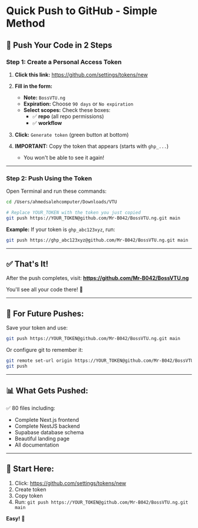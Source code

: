 # Quick Push to GitHub - Simple Method

## 🚀 **Push Your Code in 2 Steps**

### **Step 1: Create a Personal Access Token**

1. **Click this link:** https://github.com/settings/tokens/new

2. **Fill in the form:**
   - **Note:** `BossVTU.ng`
   - **Expiration:** Choose `90 days` or `No expiration`
   - **Select scopes:** Check these boxes:
     - ✅ **repo** (all repo permissions)
     - ✅ **workflow**

3. **Click:** `Generate token` (green button at bottom)

4. **IMPORTANT:** Copy the token that appears (starts with `ghp_...`)
   - You won't be able to see it again!

---

### **Step 2: Push Using the Token**

Open Terminal and run these commands:

```bash
cd /Users/ahmedsalehcomputer/Downloads/VTU

# Replace YOUR_TOKEN with the token you just copied
git push https://YOUR_TOKEN@github.com/Mr-B042/BossVTU.ng.git main
```

**Example:**
If your token is `ghp_abc123xyz`, run:
```bash
git push https://ghp_abc123xyz@github.com/Mr-B042/BossVTU.ng.git main
```

---

## ✅ **That's It!**

After the push completes, visit:
**https://github.com/Mr-B042/BossVTU.ng**

You'll see all your code there! 🎉

---

## 🔄 **For Future Pushes:**

Save your token and use:
```bash
git push https://YOUR_TOKEN@github.com/Mr-B042/BossVTU.ng.git main
```

Or configure git to remember it:
```bash
git remote set-url origin https://YOUR_TOKEN@github.com/Mr-B042/BossVTU.ng.git
git push
```

---

## 📊 **What Gets Pushed:**

✅ 80 files including:
- Complete Next.js frontend
- Complete NestJS backend  
- Supabase database schema
- Beautiful landing page
- All documentation

---

## 🎯 **Start Here:**

1. Click: https://github.com/settings/tokens/new
2. Create token
3. Copy token
4. Run: `git push https://YOUR_TOKEN@github.com/Mr-B042/BossVTU.ng.git main`

**Easy!** 🚀

